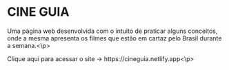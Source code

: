 # CINE GUIA
<p>Uma página web desenvolvida com o intuito de praticar alguns conceitos, onde a mesma apresenta os filmes que estão em cartaz pelo Brasil durante a semana.<\p>

<p>Clique aqui para acessar o site -> https://cineguia.netlify.app<\p>
